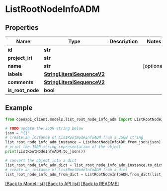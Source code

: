 # ListRootNodeInfoADM


## Properties

Name | Type | Description | Notes
------------ | ------------- | ------------- | -------------
**id** | **str** |  | 
**project_iri** | **str** |  | 
**name** | **str** |  | [optional] 
**labels** | [**StringLiteralSequenceV2**](StringLiteralSequenceV2.md) |  | 
**comments** | [**StringLiteralSequenceV2**](StringLiteralSequenceV2.md) |  | 
**is_root_node** | **bool** |  | 

## Example

```python
from openapi_client.models.list_root_node_info_adm import ListRootNodeInfoADM

# TODO update the JSON string below
json = "{}"
# create an instance of ListRootNodeInfoADM from a JSON string
list_root_node_info_adm_instance = ListRootNodeInfoADM.from_json(json)
# print the JSON string representation of the object
print(ListRootNodeInfoADM.to_json())

# convert the object into a dict
list_root_node_info_adm_dict = list_root_node_info_adm_instance.to_dict()
# create an instance of ListRootNodeInfoADM from a dict
list_root_node_info_adm_from_dict = ListRootNodeInfoADM.from_dict(list_root_node_info_adm_dict)
```
[[Back to Model list]](../README.md#documentation-for-models) [[Back to API list]](../README.md#documentation-for-api-endpoints) [[Back to README]](../README.md)


